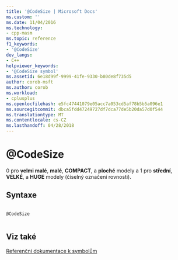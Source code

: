 ```yaml
---
title: '@CodeSize | Microsoft Docs'
ms.custom: ''
ms.date: 11/04/2016
ms.technology:
- cpp-masm
ms.topic: reference
f1_keywords:
- '@CodeSize'
dev_langs:
- C++
helpviewer_keywords:
- '@CodeSize symbol'
ms.assetid: 6e18d99f-9999-41fe-9330-b80de8f735d5
author: corob-msft
ms.author: corob
ms.workload:
- cplusplus
ms.openlocfilehash: e5fc47441079e05acc7a053cd5af78b5b5a096e1
ms.sourcegitcommit: dbca5fdd47249727df7dca77de5b20da57d0f544
ms.translationtype: MT
ms.contentlocale: cs-CZ
ms.lasthandoff: 04/28/2018
---
```

# <a name="codesize"></a>@CodeSize
0 pro **velmi malé**, **malé**, **COMPACT**, a **ploché** modely a 1 pro **střední**,  **VELKÉ**, a **HUGE** modely (číselný označení rovnosti).  
  
## <a name="syntax"></a>Syntaxe  
  
```  
  
@CodeSize  
  
```  
  
## <a name="see-also"></a>Viz také  
 [Referenční dokumentace k symbolům](../../assembler/masm/symbols-reference.md)
